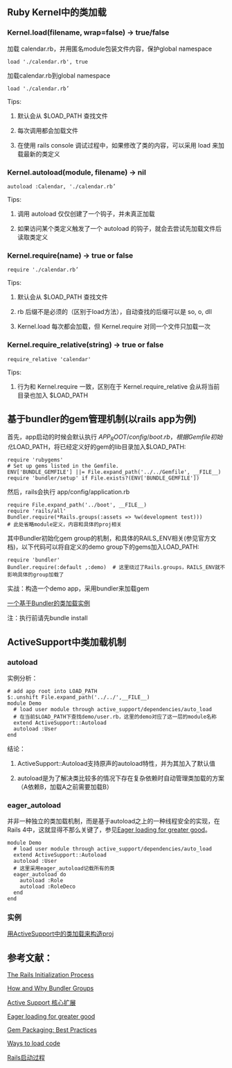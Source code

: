 ## Ruby Kernel中的类加载

### Kernel.load(filename, wrap=false) → true/false

加载 calendar.rb，并用匿名module包装文件内容，保护global namespace

```
load './calendar.rb', true
```

加载calendar.rb到global namespace

```
load './calendar.rb’
```

Tips:

1. 默认会从 $LOAD_PATH 查找文件

2. 每次调用都会加载文件

3. 在使用 rails console 调试过程中，如果修改了类的内容，可以采用 load 来加载最新的类定义


### Kernel.autoload(module, filename) → nil

```
autoload :Calendar, './calendar.rb’
```

Tips:

1. 调用 autoload 仅仅创建了一个钩子，并未真正加载

2. 如果访问某个类定义触发了一个 autoload 的钩子，就会去尝试先加载文件后读取类定义

### Kernel.require(name) → true or false

```
require './calendar.rb’
```

Tips:

1. 默认会从 $LOAD_PATH 查找文件

2. rb 后缀不是必须的（区别于load方法），自动查找的后缀可以是 so, o, dll

3. Kernel.load 每次都会加载，但 Kernel.require 对同一个文件只加载一次


### Kernel.require_relative(string) → true or false

```
require_relative 'calendar'
```

Tips:

1. 行为和 Kernel.require 一致，区别在于 Kernel.require_relative 会从将当前目录也加入 $LOAD_PATH


## 基于bundler的gem管理机制(以rails app为例)

首先，app启动的时候会默认执行 $APP_ROOT/config/boot.rb，根据Gemfile初始化$LOAD_PATH，将已经定义好的gem的lib目录加入$LOAD_PATH:

```
require 'rubygems'
# Set up gems listed in the Gemfile.
ENV['BUNDLE_GEMFILE'] ||= File.expand_path('../../Gemfile', __FILE__)
require 'bundler/setup' if File.exists?(ENV['BUNDLE_GEMFILE'])
```

然后，rails会执行 app/config/application.rb

```
require File.expand_path('../boot', __FILE__)
require 'rails/all'
Bundler.require(*Rails.groups(:assets => %w(development test)))
# 此处省略module定义，内容和具体的proj相关
```

其中Bundler初始化gem group的机制，和具体的RAILS_ENV相关(参见官方文档)，以下代码可以将自定义的demo group下的gems加入LOAD_PATH:

```
require 'bundler'
Bundler.require(:default ,:demo)  # 这里绕过了Rails.groups，RAILS_ENV就不影响具体的group加载了
```

实战：构造一个demo app，采用bundler来加载gem

[一个基于Bundler的类加载实例](https://github.com/yangyuqian/ruby-articles/blob/master/samples/demo_bundler.zip)

注：执行前请先bundle install


## ActiveSupport中类加载机制

### autoload

实例分析：

```
# add app root into LOAD_PATH
$:.unshift File.expand_path('../../',__FILE__)
module Demo
  # load user module through active_support/dependencies/auto_load
  # 在当前$LOAD_PATH下查找demo/user.rb，这里的demo对应了这一层的module名称
  extend ActiveSupport::Autoload
  autoload :User
end
```

结论：

1. ActiveSupport::Autoload支持原声的autoload特性，并为其加入了默认值

2. autoload是为了解决类比较多的情况下存在复杂依赖时自动管理类加载的方案（A依赖B，加载A之前需要加载B）

### eager_autoload

并非一种独立的类加载机制，而是基于autoload之上的一种线程安全的实现，在Rails 4中，这就显得不那么关键了，参见[Eager loading for greater good](http://blog.plataformatec.com.br/2012/08/eager-loading-for-greater-good)。

```
module Demo
  # load user module through active_support/dependencies/auto_load
  extend ActiveSupport::Autoload
  autoload :User
  # 这里采用eager_autoload记载所有的类
  eager_autoload do
    autoload :Role
    autoload :RoleDeco
  end
end
```

### 实例

[用ActiveSupport中的类加载来构造proj](https://github.com/yangyuqian/ruby-articles/blob/master/samples/demo_activesupport_autoload.zip)


## 参考文献：

[The Rails Initialization Process](http://guides.rubyonrails.org/initialization.html)

[How and Why Bundler Groups](http://yehudakatz.com/2010/05/09/the-how-and-why-of-bundler-groups/)

[Active Support 核心扩展](http://guides.ruby-china.org/active_support_core_extensions.html)

[Eager loading for greater good](http://blog.plataformatec.com.br/2012/08/eager-loading-for-greater-good)

[Gem Packaging: Best Practices](http://weblog.rubyonrails.org/2009/9/1/gem-packaging-best-practices/)

[Ways to load code](https://practicingruby.com/articles/ways-to-load-code)

[Rails启动过程](https://ruby-china.org/topics/21294)
